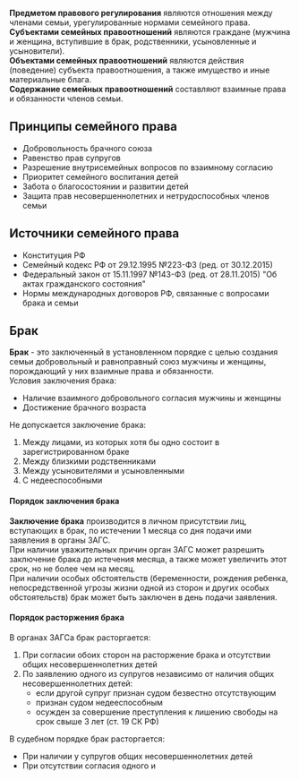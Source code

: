 **Предметом правового регулирования** являются отношения между членами семьи, урегулированные нормами семейного права.  
**Субъектами семейных правоотношений** являются граждане (мужчина и женщина, вступившие в брак, родственники, усыновленные и усыновители).  
**Объектами семейных правоотношений** являются действия (поведение) субъекта правоотношения, а также имущество и иные материальные блага.  
**Содержание семейных правоотношений** составляют взаимные права и обязанности членов семьи.
## Принципы семейного права
- Добровольность брачного союза
- Равенство прав супругов
- Разрешение внутрисемейных вопросов по взаимному согласию
- Приоритет семейного воспитания детей
- Забота о благосостоянии и развитии детей
- Защита прав несовершеннолетних и нетрудоспособных членов семьи
## Источники семейного права
- Конституция РФ
- Семейный кодекс РФ от 29.12.1995 №223-ФЗ (ред. от 30.12.2015)
- Федеральный закон от 15.11.1997 №143-ФЗ (ред. от 28.11.2015) "Об актах гражданского состояния"
- Нормы международных договоров РФ, связанные с вопросами брака и семьи
## Брак
**Брак** - это заключенный в установленном порядке с целью создания семьи добровольный и равноправный союз мужчины и женщины, порождающий у них взаимные права и обязанности.  
Условия заключения брака:
- Наличие взаимного добровольного согласия мужчины и женщины
- Достижение брачного возраста
  
Не допускается заключение брака:
1. Между лицами, из которых хотя бы одно состоит в зарегистрированном браке
2. Между близкими родственниками
3. Между усыновителями и усыновленными
4. С недееспособными
#### Порядок заключения брака
**Заключение брака** производится в личном присутствии лиц, вступающих в брак, по истечении 1 месяца со дня подачи ими заявления в органы ЗАГС.  
При наличии уважительных причин орган ЗАГС может разрешить заключение брака до истечения месяца, а также может увеличить этот срок, но не более чем на месяц.  
При наличии особых обстоятельств (беременности, рождения ребенка, непосредственной угрозы жизни одной из сторон и других особых обстоятельств) брак может быть заключен в день подачи заявления.
#### Порядок расторжения брака
В органах ЗАГСа брак расторгается:
1. При согласии обоих сторон на расторжение брака и отсутствии общих несовершеннолетних детей
2. По заявлению одного из супругов независимо от наличия общих несовершеннолетних детей:
	- если другой супруг признан судом безвестно отсутствующим
	- признан судом недееспособным
	- осужден за совершение преступления к лишению свободы на срок свыше 3 лет (ст. 19 СК РФ)
  
В судебном порядке брак расторгается:
- При наличии у супругов общих несовершеннолетних детей
- При отсутствии согласия одного и